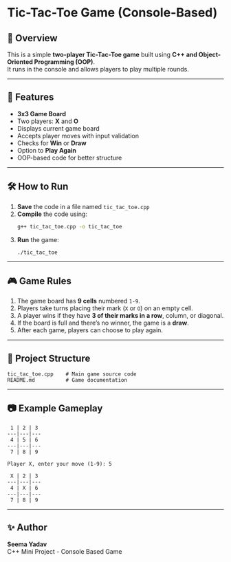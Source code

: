 # Tic-Tac-Toe Game (Console-Based)

## 📌 Overview
This is a simple **two-player Tic-Tac-Toe game** built using **C++ and Object-Oriented Programming (OOP)**.  
It runs in the console and allows players to play multiple rounds.

---

## 🎯 Features
- **3x3 Game Board**
- Two players: **X** and **O**
- Displays current game board
- Accepts player moves with input validation
- Checks for **Win** or **Draw**
- Option to **Play Again**
- OOP-based code for better structure

---

## 🛠️ How to Run
1. **Save** the code in a file named `tic_tac_toe.cpp`
2. **Compile** the code using:
   ```bash
   g++ tic_tac_toe.cpp -o tic_tac_toe
   ```
3. **Run** the game:
   ```bash
   ./tic_tac_toe
   ```

---

## 🎮 Game Rules
1. The game board has **9 cells** numbered `1-9`.
2. Players take turns placing their mark (`X` or `O`) on an empty cell.
3. A player wins if they have **3 of their marks in a row**, column, or diagonal.
4. If the board is full and there’s no winner, the game is a **draw**.
5. After each game, players can choose to play again.

---

## 📂 Project Structure
```
tic_tac_toe.cpp    # Main game source code
README.md          # Game documentation
```

---

## 📷 Example Gameplay
```
 1 | 2 | 3
---|---|---
 4 | 5 | 6
---|---|---
 7 | 8 | 9

Player X, enter your move (1-9): 5

 X | 2 | 3
---|---|---
 4 | X | 6
---|---|---
 7 | 8 | 9
```

---

## ✨ Author
**Seema Yadav**  
C++ Mini Project - Console Based Game

